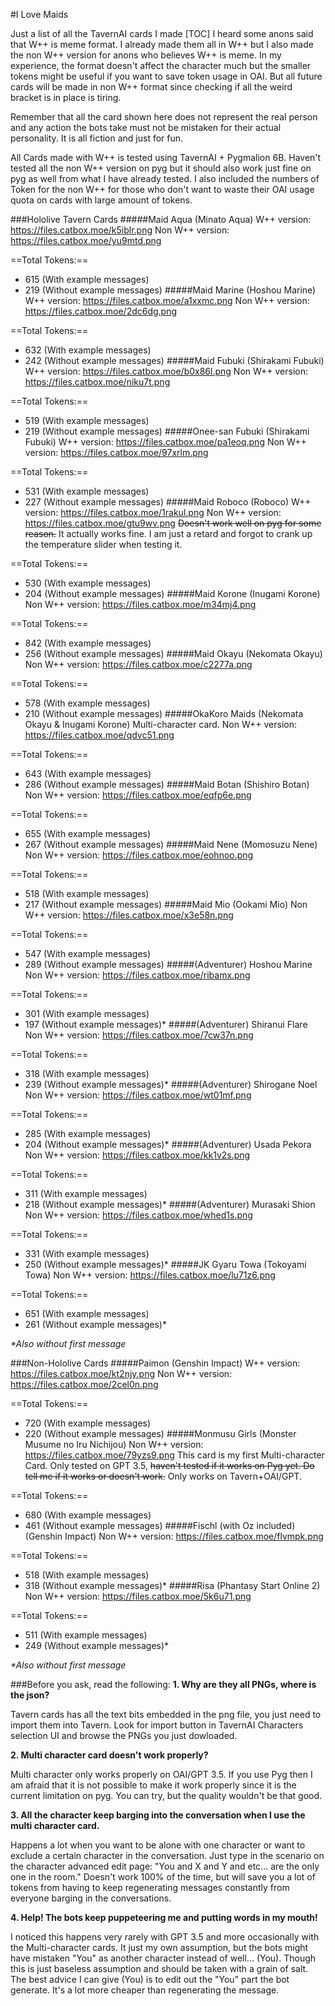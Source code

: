 #I Love Maids

Just a list of all the TavernAI cards I made
[TOC]
I heard some anons said that W++ is meme format. I already made them all in W++ but I also made the non W++ version for anons who believes W++ is meme. In my experience, the format doesn't affect the character much but the smaller tokens might be useful if you want to save token usage in OAI. But all future cards will be made in non W++ format since checking if all the weird bracket is in place is tiring. 

Remember that all the card shown here does not represent the real person and any action the bots take must not be mistaken for their actual personality. 
It is all fiction and just for fun.

All Cards made with W++ is tested using TavernAI + Pygmalion 6B. 
Haven't tested all the non W++ version on pyg but it should also work just fine on pyg as well from what I have already tested. 
I also included the numbers of Token for the non W++ for those who don't want to waste their OAI usage quota on cards with large amount of tokens.


###Hololive Tavern Cards
#####Maid Aqua (Minato Aqua)
W++ version: https://files.catbox.moe/k5iblr.png
Non W++ version: https://files.catbox.moe/yu9mtd.png

==Total Tokens:== 
- 615 (With example messages)
- 219 (Without example messages)
#####Maid Marine (Hoshou Marine)
W++ version: https://files.catbox.moe/a1xxmc.png
Non W++ version: https://files.catbox.moe/2dc6dg.png

==Total Tokens:== 
- 632 (With example messages)
- 242 (Without example messages)
#####Maid Fubuki (Shirakami Fubuki)
W++ version: https://files.catbox.moe/b0x86l.png
Non W++ version: https://files.catbox.moe/niku7t.png

==Total Tokens:== 
- 519 (With example messages)
- 219 (Without example messages)
#####Onee-san Fubuki (Shirakami Fubuki)
W++ version: https://files.catbox.moe/pa1eoq.png
Non W++ version: https://files.catbox.moe/97xrlm.png

==Total Tokens:== 
- 531 (With example messages)
- 227 (Without example messages)
#####Maid Roboco (Roboco)
W++ version: https://files.catbox.moe/1rakul.png
Non W++ version: https://files.catbox.moe/gtu9wv.png
~~Doesn't work well on pyg for some reason.~~
It actually works fine. I am just a retard and forgot to crank up the temperature slider when testing it.

==Total Tokens:== 
- 530 (With example messages)
- 204 (Without example messages)
#####Maid Korone (Inugami Korone)
Non W++ version: https://files.catbox.moe/m34mj4.png

==Total Tokens:== 
- 842 (With example messages)
- 256 (Without example messages)
#####Maid Okayu (Nekomata Okayu)
Non W++ version: https://files.catbox.moe/c2277a.png

==Total Tokens:== 
- 578 (With example messages)
- 210 (Without example messages)
#####OkaKoro Maids (Nekomata Okayu & Inugami Korone)
Multi-character card. 
Non W++ version: https://files.catbox.moe/qdvc51.png

==Total Tokens:== 
- 643 (With example messages)
- 286 (Without example messages)
#####Maid Botan (Shishiro Botan)
Non W++ version: https://files.catbox.moe/eqfp6e.png

==Total Tokens:== 
- 655 (With example messages)
- 267 (Without example messages)
#####Maid Nene (Momosuzu Nene)
Non W++ version: https://files.catbox.moe/eohnoo.png

==Total Tokens:== 
- 518 (With example messages)
- 217 (Without example messages)
#####Maid Mio (Ookami Mio)
Non W++ version: https://files.catbox.moe/x3e58n.png

==Total Tokens:== 
- 547 (With example messages)
- 289 (Without example messages)
#####(Adventurer) Hoshou Marine
Non W++ version: https://files.catbox.moe/ribamx.png

==Total Tokens:== 
- 301 (With example messages)
- 197 (Without example messages)*
#####(Adventurer) Shiranui Flare
Non W++ version: https://files.catbox.moe/7cw37n.png

==Total Tokens:== 
- 318 (With example messages)
- 239 (Without example messages)*
#####(Adventurer) Shirogane Noel
Non W++ version: https://files.catbox.moe/wt01mf.png

==Total Tokens:== 
- 285 (With example messages)
- 204 (Without example messages)*
#####(Adventurer) Usada Pekora
Non W++ version: https://files.catbox.moe/kk1v2s.png

==Total Tokens:== 
- 311 (With example messages)
- 218 (Without example messages)*
#####(Adventurer) Murasaki Shion
Non W++ version: https://files.catbox.moe/whed1s.png

==Total Tokens:== 
- 331 (With example messages)
- 250 (Without example messages)*
#####JK Gyaru Towa (Tokoyami Towa)
Non W++ version: https://files.catbox.moe/lu71z6.png

==Total Tokens:== 
- 651 (With example messages)
- 261 (Without example messages)*

*\*Also without first message*

###Non-Hololive Cards
#####Paimon (Genshin Impact)
W++ version: https://files.catbox.moe/kt2njy.png
Non W++ version: https://files.catbox.moe/2cel0n.png

==Total Tokens:== 
- 720 (With example messages)
- 220 (Without example messages)
#####Monmusu Girls (Monster Musume no Iru Nichijou) 
Non W++ version: https://files.catbox.moe/79yzs9.png
This card is my first Multi-character Card.
Only tested on GPT 3.5, ~~haven't tested if it works on Pyg yet. Do tell me if it works or doesn't work.~~
Only works on Tavern+OAI/GPT.

==Total Tokens:== 
- 680 (With example messages)
- 461 (Without example messages)
#####Fischl (with Oz included) (Genshin Impact) 
Non W++ version: https://files.catbox.moe/flvmpk.png

==Total Tokens:== 
- 518 (With example messages)
- 318 (Without example messages)*
#####Risa (Phantasy Start Online 2) 
Non W++ version: https://files.catbox.moe/5k6u71.png

==Total Tokens:== 
- 511 (With example messages)
- 249 (Without example messages)*

*\*Also without first message*

###Before you ask, read the following:
**1. Why are they all PNGs, where is the json?**

Tavern cards has all the text bits embedded in the png file, you just need to import them into Tavern. 
Look for import button in TavernAI Characters selection UI and browse the PNGs you just dowloaded.

**2. Multi character card doesn't work properly?**

Multi character only works properly on OAI/GPT 3.5. If you use Pyg then I am afraid that it is not possible to make it work properly since it is the current limitation on pyg. You can try, but the quality wouldn't be that good.

**3. All the character keep barging into the conversation when I use the multi character card.**

Happens a lot when you want to be alone with one character or want to exclude a certain character in the conversation. Just type in the scenario on the character advanced edit page: "You and X and Y and etc... are the only one in the room." Doesn't work 100% of the time, but will save you a lot of tokens from having to keep regenerating messages constantly from everyone barging in the conversations.

**4. Help! The bots keep puppeteering me and putting words in my mouth!**

I noticed this happens very rarely with GPT 3.5 and more occasionally with the Multi-character cards. It just my own assumption, but the bots might have mistaken "You" as another character instead of well... (You). Though this is just baseless assumption and should be taken with a grain of salt. The best advice I can give (You) is to edit out the "You" part the bot generate. It's a lot more cheaper than regenerating the message.